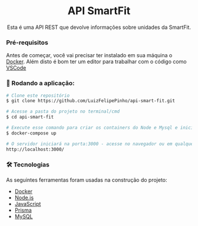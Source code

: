 <h1 align="center">API SmartFit</h1>
<p align="center">Esta é uma API REST que devolve informações sobre unidades da SmartFit.</p>

### Pré-requisitos

Antes de começar, você vai precisar ter instalado em sua máquina o [Docker](https://www.docker.com/). 
 Além disto é bom ter um editor para trabalhar com o código como [VSCode](https://code.visualstudio.com/)

### 🎲 Rodando a aplicação:

```bash
# Clone este repositório
$ git clone https://github.com/LuizFelipePinho/api-smart-fit.git

# Acesse a pasta do projeto no terminal/cmd
$ cd api-smart-fit

# Execute esse comando para criar os containers do Node e Mysql e iniciar a aplicação  
$ docker-compose up 

# O servidor iniciará na porta:3000 - acesse no navegador ou em qualquer software para teste de API
http://localhost:3000/

```

### 🛠 Tecnologias

As seguintes ferramentas foram usadas na construção do projeto:

- [Docker](https://www.docker.com/)
- [Node.js](https://nodejs.org/en/)
- [JavaScript](https://developer.mozilla.org/pt-BR/docs/Web/JavaScript)
- [Prisma](https://www.prisma.io/)
- [MySQL](https://www.mysql.com/)



